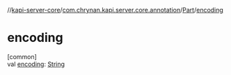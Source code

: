 //[kapi-server-core](../../../index.md)/[com.chrynan.kapi.server.core.annotation](../index.md)/[Part](index.md)/[encoding](encoding.md)

# encoding

[common]\
val [encoding](encoding.md): [String](https://kotlinlang.org/api/latest/jvm/stdlib/kotlin/-string/index.html)
